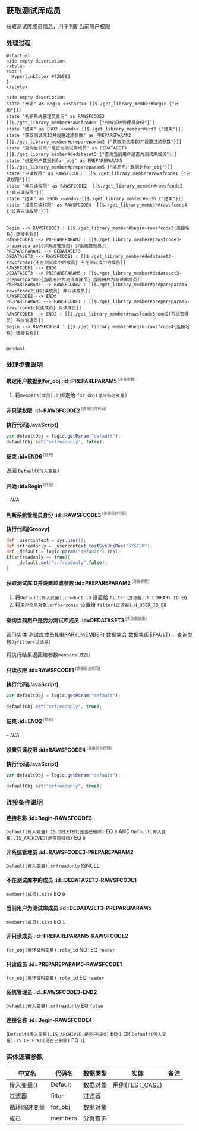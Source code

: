 ## 获取测试库成员 <!-- {docsify-ignore-all} -->

   获取测试库成员信息，用于判断当前用户权限

### 处理过程

```plantuml
@startuml
hide empty description
<style>
root {
  HyperlinkColor #42b983
}
</style>

hide empty description
state "开始" as Begin <<start>> [[$./get_library_member#begin {"开始"}]]
state "判断系统管理员身份" as RAWSFCODE3  [[$./get_library_member#rawsfcode3 {"判断系统管理员身份"}]]
state "结束" as END2 <<end>> [[$./get_library_member#end2 {"结束"}]]
state "获取测试库ID并设置过滤参数" as PREPAREPARAM2  [[$./get_library_member#prepareparam2 {"获取测试库ID并设置过滤参数"}]]
state "查询当前用户是否为测试库成员" as DEDATASET3  [[$./get_library_member#dedataset3 {"查询当前用户是否为测试库成员"}]]
state "绑定用户数据到for_obj" as PREPAREPARAM5  [[$./get_library_member#prepareparam5 {"绑定用户数据到for_obj"}]]
state "只读权限" as RAWSFCODE1  [[$./get_library_member#rawsfcode1 {"只读权限"}]]
state "非只读权限" as RAWSFCODE2  [[$./get_library_member#rawsfcode2 {"非只读权限"}]]
state "结束" as END6 <<end>> [[$./get_library_member#end6 {"结束"}]]
state "设置只读权限" as RAWSFCODE4  [[$./get_library_member#rawsfcode4 {"设置只读权限"}]]


Begin --> RAWSFCODE3 : [[$./get_library_member#begin-rawsfcode3{连接名称} 连接名称]]
RAWSFCODE3 --> PREPAREPARAM2 : [[$./get_library_member#rawsfcode3-prepareparam2{非系统管理员} 非系统管理员]]
PREPAREPARAM2 --> DEDATASET3
DEDATASET3 --> RAWSFCODE1 : [[$./get_library_member#dedataset3-rawsfcode1{不在测试库中的成员} 不在测试库中的成员]]
RAWSFCODE1 --> END6
DEDATASET3 --> PREPAREPARAM5 : [[$./get_library_member#dedataset3-prepareparam5{当前用户为测试库成员} 当前用户为测试库成员]]
PREPAREPARAM5 --> RAWSFCODE2 : [[$./get_library_member#prepareparam5-rawsfcode2{非只读成员} 非只读成员]]
RAWSFCODE2 --> END6
PREPAREPARAM5 --> RAWSFCODE1 : [[$./get_library_member#prepareparam5-rawsfcode1{只读成员} 只读成员]]
RAWSFCODE3 --> END2 : [[$./get_library_member#rawsfcode3-end2{系统管理员} 系统管理员]]
Begin --> RAWSFCODE4 : [[$./get_library_member#begin-rawsfcode4{连接名称} 连接名称]]


@enduml
```


### 处理步骤说明

#### 绑定用户数据到for_obj :id=PREPAREPARAM5<sup class="footnote-symbol"> <font color=gray size=1>[准备参数]</font></sup>



1. 将`members(成员).0` 绑定给  `for_obj(循环临时变量)`

#### 非只读权限 :id=RAWSFCODE2<sup class="footnote-symbol"> <font color=gray size=1>[直接后台代码]</font></sup>



<p class="panel-title"><b>执行代码[JavaScript]</b></p>

```javascript
var defaultObj = logic.getParam("default");
defaultObj.set("srfreadonly", false);
```

#### 结束 :id=END6<sup class="footnote-symbol"> <font color=gray size=1>[结束]</font></sup>



返回 `Default(传入变量)`

#### 开始 :id=Begin<sup class="footnote-symbol"> <font color=gray size=1>[开始]</font></sup>



*- N/A*
#### 判断系统管理员身份 :id=RAWSFCODE3<sup class="footnote-symbol"> <font color=gray size=1>[直接后台代码]</font></sup>



<p class="panel-title"><b>执行代码[Groovy]</b></p>

```groovy
def _usercontext = sys.user();
def srfreadonly = _usercontext.testSysUniRes("SYSTEM");
def _default = logic.param("default").real;
if(srfreadonly == true){
    _default.set("srfreadonly",false);
}
```

#### 获取测试库ID并设置过滤参数 :id=PREPAREPARAM2<sup class="footnote-symbol"> <font color=gray size=1>[准备参数]</font></sup>



1. 将`Default(传入变量).product_id` 设置给  `filter(过滤器).N_LIBRARY_ID_EQ`
2. 将`用户全局对象.srfpersonid` 设置给  `filter(过滤器).N_USER_ID_EQ`

#### 查询当前用户是否为测试库成员 :id=DEDATASET3<sup class="footnote-symbol"> <font color=gray size=1>[实体数据集]</font></sup>



调用实体 [测试库成员(LIBRARY_MEMBER)](module/TestMgmt/library_member.md) 数据集合 [数据集(DEFAULT)](module/TestMgmt/library_member#数据集合) ，查询参数为`filter(过滤器)`

将执行结果返回给参数`members(成员)`

#### 只读权限 :id=RAWSFCODE1<sup class="footnote-symbol"> <font color=gray size=1>[直接后台代码]</font></sup>



<p class="panel-title"><b>执行代码[JavaScript]</b></p>

```javascript
var defaultObj = logic.getParam("default");

defaultObj.set("srfreadonly", true);
```

#### 结束 :id=END2<sup class="footnote-symbol"> <font color=gray size=1>[结束]</font></sup>



*- N/A*

#### 设置只读权限 :id=RAWSFCODE4<sup class="footnote-symbol"> <font color=gray size=1>[直接后台代码]</font></sup>



<p class="panel-title"><b>执行代码[JavaScript]</b></p>

```javascript
var defaultObj = logic.getParam("default");

defaultObj.set("srfreadonly", true);
```


### 连接条件说明
#### 连接名称 :id=Begin-RAWSFCODE3

`Default(传入变量).IS_DELETED(是否已删除)` EQ `0` AND `Default(传入变量).IS_ARCHIVED(是否已归档)` EQ `0`
#### 非系统管理员 :id=RAWSFCODE3-PREPAREPARAM2

`Default(传入变量).srfreadonly` ISNULL
#### 不在测试库中的成员 :id=DEDATASET3-RAWSFCODE1

`members(成员).size` EQ `0`
#### 当前用户为测试库成员 :id=DEDATASET3-PREPAREPARAM5

`members(成员).size` EQ `1`
#### 非只读成员 :id=PREPAREPARAM5-RAWSFCODE2

`for_obj(循环临时变量).role_id` NOTEQ `reader`
#### 只读成员 :id=PREPAREPARAM5-RAWSFCODE1

`for_obj(循环临时变量).role_id` EQ `reader`
#### 系统管理员 :id=RAWSFCODE3-END2

`Default(传入变量).srfreadonly` EQ `false`
#### 连接名称 :id=Begin-RAWSFCODE4

(`Default(传入变量).IS_ARCHIVED(是否已归档)` EQ `1` OR `Default(传入变量).IS_DELETED(是否已删除)` EQ `1`)


### 实体逻辑参数

|    中文名   |    代码名    |  数据类型    |  实体   |备注 |
| --------| --------| -------- | -------- | --------   |
|传入变量(<i class="fa fa-check"/></i>)|Default|数据对象|[用例(TEST_CASE)](module/TestMgmt/test_case.md)||
|过滤器|filter|过滤器|||
|循环临时变量|for_obj|数据对象|||
|成员|members|分页查询|||
